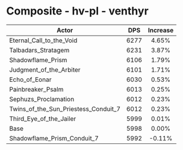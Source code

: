 # Composite - hv-pl - venthyr
| Actor | DPS | Increase |
|---|:---:|:---:|
|Eternal_Call_to_the_Void|6277|4.65%|
|Talbadars_Stratagem|6231|3.87%|
|Shadowflame_Prism|6106|1.79%|
|Judgment_of_the_Arbiter|6101|1.71%|
|Echo_of_Eonar|6030|0.53%|
|Painbreaker_Psalm|6013|0.25%|
|Sephuzs_Proclamation|6012|0.23%|
|Twins_of_the_Sun_Priestess_Conduit_7|6012|0.23%|
|Third_Eye_of_the_Jailer|5999|0.01%|
|Base|5998|0.00%|
|Shadowflame_Prism_Conduit_7|5992|-0.11%|
